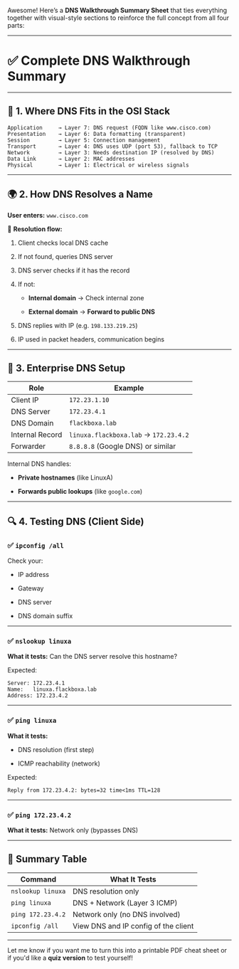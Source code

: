 Awesome! Here’s a **DNS Walkthrough Summary Sheet** that ties everything together with visual-style sections to reinforce the full concept from all four parts:

---

# ✅ **Complete DNS Walkthrough Summary**

---

## 🧩 **1. Where DNS Fits in the OSI Stack**

```
Application     → Layer 7: DNS request (FQDN like www.cisco.com)
Presentation    → Layer 6: Data formatting (transparent)
Session         → Layer 5: Connection management
Transport       → Layer 4: DNS uses UDP (port 53), fallback to TCP
Network         → Layer 3: Needs destination IP (resolved by DNS)
Data Link       → Layer 2: MAC addresses
Physical        → Layer 1: Electrical or wireless signals
```

---

## 🌍 **2. How DNS Resolves a Name**

**User enters:** `www.cisco.com`

🔁 **Resolution flow:**

1. Client checks local DNS cache
    
2. If not found, queries DNS server
    
3. DNS server checks if it has the record
    
4. If not:
    
    - **Internal domain** → Check internal zone
        
    - **External domain** → **Forward to public DNS**
        
5. DNS replies with IP (e.g. `198.133.219.25`)
    
6. IP used in packet headers, communication begins
    

---

## 🏢 **3. Enterprise DNS Setup**

|Role|Example|
|---|---|
|Client IP|`172.23.1.10`|
|DNS Server|`172.23.4.1`|
|DNS Domain|`flackboxa.lab`|
|Internal Record|`linuxa.flackboxa.lab` → `172.23.4.2`|
|Forwarder|`8.8.8.8` (Google DNS) or similar|

Internal DNS handles:

- **Private hostnames** (like LinuxA)
    
- **Forwards public lookups** (like `google.com`)
    

---

## 🔍 **4. Testing DNS (Client Side)**

### ✅ `ipconfig /all`

Check your:

- IP address
    
- Gateway
    
- DNS server
    
- DNS domain suffix
    

---

### ✅ `nslookup linuxa`

**What it tests:** Can the DNS server resolve this hostname?

Expected:

```
Server: 172.23.4.1
Name:   linuxa.flackboxa.lab
Address: 172.23.4.2
```

---

### ✅ `ping linuxa`

**What it tests:**

- DNS resolution (first step)
    
- ICMP reachability (network)
    

Expected:

```
Reply from 172.23.4.2: bytes=32 time<1ms TTL=128
```

---

### ✅ `ping 172.23.4.2`

**What it tests:** Network only (bypasses DNS)

---

## 🧠 Summary Table

|Command|What It Tests|
|---|---|
|`nslookup linuxa`|DNS resolution only|
|`ping linuxa`|DNS + Network (Layer 3 ICMP)|
|`ping 172.23.4.2`|Network only (no DNS involved)|
|`ipconfig /all`|View DNS and IP config of the client|

---

Let me know if you want me to turn this into a printable PDF cheat sheet or if you'd like a **quiz version** to test yourself!